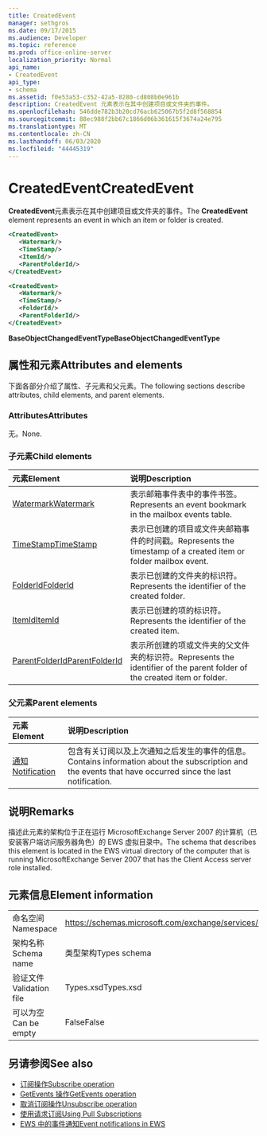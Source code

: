 ```yaml
---
title: CreatedEvent
manager: sethgros
ms.date: 09/17/2015
ms.audience: Developer
ms.topic: reference
ms.prod: office-online-server
localization_priority: Normal
api_name:
- CreatedEvent
api_type:
- schema
ms.assetid: f0e53a53-c352-42a5-8280-cd808b0e961b
description: CreatedEvent 元素表示在其中创建项目或文件夹的事件。
ms.openlocfilehash: 546dde782b3b20cd76acb625067b5f2d8f568854
ms.sourcegitcommit: 88ec988f2bb67c1866d06b361615f3674a24e795
ms.translationtype: MT
ms.contentlocale: zh-CN
ms.lasthandoff: 06/03/2020
ms.locfileid: "44445319"
---
```

# <a name="createdevent"></a><span data-ttu-id="87bc0-103">CreatedEvent</span><span class="sxs-lookup"><span data-stu-id="87bc0-103">CreatedEvent</span></span>

<span data-ttu-id="87bc0-104">**CreatedEvent**元素表示在其中创建项目或文件夹的事件。</span><span class="sxs-lookup"><span data-stu-id="87bc0-104">The **CreatedEvent** element represents an event in which an item or folder is created.</span></span> 
  
```xml
<CreatedEvent>
   <Watermark/>
   <TimeStamp/>
   <ItemId/>
   <ParentFolderId/>
</CreatedEvent>
```

```xml
<CreatedEvent>
   <Watermark/>
   <TimeStamp/>
   <FolderId/>
   <ParentFolderId/>
</CreatedEvent>
```

<span data-ttu-id="87bc0-105">**BaseObjectChangedEventType**</span><span class="sxs-lookup"><span data-stu-id="87bc0-105">**BaseObjectChangedEventType**</span></span>

## <a name="attributes-and-elements"></a><span data-ttu-id="87bc0-106">属性和元素</span><span class="sxs-lookup"><span data-stu-id="87bc0-106">Attributes and elements</span></span>

<span data-ttu-id="87bc0-107">下面各部分介绍了属性、子元素和父元素。</span><span class="sxs-lookup"><span data-stu-id="87bc0-107">The following sections describe attributes, child elements, and parent elements.</span></span>
  
### <a name="attributes"></a><span data-ttu-id="87bc0-108">Attributes</span><span class="sxs-lookup"><span data-stu-id="87bc0-108">Attributes</span></span>

<span data-ttu-id="87bc0-109">无。</span><span class="sxs-lookup"><span data-stu-id="87bc0-109">None.</span></span>
  
### <a name="child-elements"></a><span data-ttu-id="87bc0-110">子元素</span><span class="sxs-lookup"><span data-stu-id="87bc0-110">Child elements</span></span>

|<span data-ttu-id="87bc0-111">**元素**</span><span class="sxs-lookup"><span data-stu-id="87bc0-111">**Element**</span></span>|<span data-ttu-id="87bc0-112">**说明**</span><span class="sxs-lookup"><span data-stu-id="87bc0-112">**Description**</span></span>|
|:-----|:-----|
|[<span data-ttu-id="87bc0-113">Watermark</span><span class="sxs-lookup"><span data-stu-id="87bc0-113">Watermark</span></span>](watermark.md) <br/> |<span data-ttu-id="87bc0-114">表示邮箱事件表中的事件书签。</span><span class="sxs-lookup"><span data-stu-id="87bc0-114">Represents an event bookmark in the mailbox events table.</span></span>  <br/> |
|[<span data-ttu-id="87bc0-115">TimeStamp</span><span class="sxs-lookup"><span data-stu-id="87bc0-115">TimeStamp</span></span>](timestamp.md) <br/> |<span data-ttu-id="87bc0-116">表示已创建的项目或文件夹邮箱事件的时间戳。</span><span class="sxs-lookup"><span data-stu-id="87bc0-116">Represents the timestamp of a created item or folder mailbox event.</span></span>  <br/> |
|[<span data-ttu-id="87bc0-117">FolderId</span><span class="sxs-lookup"><span data-stu-id="87bc0-117">FolderId</span></span>](folderid.md) <br/> |<span data-ttu-id="87bc0-118">表示已创建的文件夹的标识符。</span><span class="sxs-lookup"><span data-stu-id="87bc0-118">Represents the identifier of the created folder.</span></span>  <br/> |
|[<span data-ttu-id="87bc0-119">ItemId</span><span class="sxs-lookup"><span data-stu-id="87bc0-119">ItemId</span></span>](itemid.md) <br/> |<span data-ttu-id="87bc0-120">表示已创建的项的标识符。</span><span class="sxs-lookup"><span data-stu-id="87bc0-120">Represents the identifier of the created item.</span></span>  <br/> |
|[<span data-ttu-id="87bc0-121">ParentFolderId</span><span class="sxs-lookup"><span data-stu-id="87bc0-121">ParentFolderId</span></span>](parentfolderid.md) <br/> |<span data-ttu-id="87bc0-122">表示所创建的项或文件夹的父文件夹的标识符。</span><span class="sxs-lookup"><span data-stu-id="87bc0-122">Represents the identifier of the parent folder of the created item or folder.</span></span>  <br/> |
   
### <a name="parent-elements"></a><span data-ttu-id="87bc0-123">父元素</span><span class="sxs-lookup"><span data-stu-id="87bc0-123">Parent elements</span></span>

|<span data-ttu-id="87bc0-124">**元素**</span><span class="sxs-lookup"><span data-stu-id="87bc0-124">**Element**</span></span>|<span data-ttu-id="87bc0-125">**说明**</span><span class="sxs-lookup"><span data-stu-id="87bc0-125">**Description**</span></span>|
|:-----|:-----|
|[<span data-ttu-id="87bc0-126">通知</span><span class="sxs-lookup"><span data-stu-id="87bc0-126">Notification</span></span>](notification-ex15websvcsotherref.md) <br/> |<span data-ttu-id="87bc0-127">包含有关订阅以及上次通知之后发生的事件的信息。</span><span class="sxs-lookup"><span data-stu-id="87bc0-127">Contains information about the subscription and the events that have occurred since the last notification.</span></span>  <br/> |
   
## <a name="remarks"></a><span data-ttu-id="87bc0-128">说明</span><span class="sxs-lookup"><span data-stu-id="87bc0-128">Remarks</span></span>

<span data-ttu-id="87bc0-129">描述此元素的架构位于正在运行 MicrosoftExchange Server 2007 的计算机（已安装客户端访问服务器角色）的 EWS 虚拟目录中。</span><span class="sxs-lookup"><span data-stu-id="87bc0-129">The schema that describes this element is located in the EWS virtual directory of the computer that is running MicrosoftExchange Server 2007 that has the Client Access server role installed.</span></span>
  
## <a name="element-information"></a><span data-ttu-id="87bc0-130">元素信息</span><span class="sxs-lookup"><span data-stu-id="87bc0-130">Element information</span></span>

|||
|:-----|:-----|
|<span data-ttu-id="87bc0-131">命名空间</span><span class="sxs-lookup"><span data-stu-id="87bc0-131">Namespace</span></span>  <br/> |https://schemas.microsoft.com/exchange/services/2006/types  <br/> |
|<span data-ttu-id="87bc0-132">架构名称</span><span class="sxs-lookup"><span data-stu-id="87bc0-132">Schema name</span></span>  <br/> |<span data-ttu-id="87bc0-133">类型架构</span><span class="sxs-lookup"><span data-stu-id="87bc0-133">Types schema</span></span>  <br/> |
|<span data-ttu-id="87bc0-134">验证文件</span><span class="sxs-lookup"><span data-stu-id="87bc0-134">Validation file</span></span>  <br/> |<span data-ttu-id="87bc0-135">Types.xsd</span><span class="sxs-lookup"><span data-stu-id="87bc0-135">Types.xsd</span></span>  <br/> |
|<span data-ttu-id="87bc0-136">可以为空</span><span class="sxs-lookup"><span data-stu-id="87bc0-136">Can be empty</span></span>  <br/> |<span data-ttu-id="87bc0-137">False</span><span class="sxs-lookup"><span data-stu-id="87bc0-137">False</span></span>  <br/> |
   
## <a name="see-also"></a><span data-ttu-id="87bc0-138">另请参阅</span><span class="sxs-lookup"><span data-stu-id="87bc0-138">See also</span></span>

- [<span data-ttu-id="87bc0-139">订阅操作</span><span class="sxs-lookup"><span data-stu-id="87bc0-139">Subscribe operation</span></span>](subscribe-operation.md)  
- [<span data-ttu-id="87bc0-140">GetEvents 操作</span><span class="sxs-lookup"><span data-stu-id="87bc0-140">GetEvents operation</span></span>](getevents-operation.md)  
- [<span data-ttu-id="87bc0-141">取消订阅操作</span><span class="sxs-lookup"><span data-stu-id="87bc0-141">Unsubscribe operation</span></span>](unsubscribe-operation.md)
- [<span data-ttu-id="87bc0-142">使用请求订阅</span><span class="sxs-lookup"><span data-stu-id="87bc0-142">Using Pull Subscriptions</span></span>](https://msdn.microsoft.com/library/f956bc0e-2b25-4613-966b-54c65456897c%28Office.15%29.aspx) 
- [<span data-ttu-id="87bc0-143">EWS 中的事件通知</span><span class="sxs-lookup"><span data-stu-id="87bc0-143">Event notifications in EWS</span></span>](https://msdn.microsoft.com/library/4fd4b351-d35c-4ccc-9ed9-878932ab9d50%28Office.15%29.aspx)

